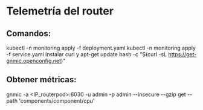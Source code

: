 # Telemetría del router
## Comandos:
kubectl -n monitoring apply -f deployment.yaml
kubectl -n monitoring apply -f service.yaml
Instalar curl y apt-get update
bash -c "$(curl -sL https://get-gnmic.openconfig.net)"

## Obtener métricas:
gnmic -a <IP_routerpod>:6030 -u admin -p admin --insecure --gzip get --path 'components/component/cpu'

